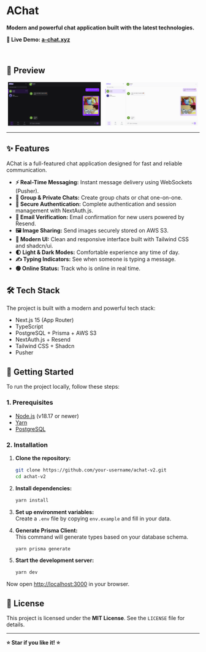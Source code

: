 # AChat

**Modern and powerful chat application built with the latest technologies.**

**🚀 Live Demo: [a-chat.xyz](https://a-chat.xyz)**

<br>

## 📸 Preview

<p align="center">
  <img src="./public/readme-assets/chat-dark.png" alt="AChat Dark Mode" width="48%">
  &nbsp;
  <img src="./public/readme-assets/chat-light.png" alt="AChat Light Mode" width="48%">
</p>

---

## ✨ Features

AChat is a full-featured chat application designed for fast and reliable communication.

- **⚡ Real-Time Messaging:** Instant message delivery using WebSockets (Pusher).
- **👥 Group & Private Chats:** Create group chats or chat one-on-one.
- **🔐 Secure Authentication:** Complete authentication and session management with NextAuth.js.
- **📧 Email Verification:** Email confirmation for new users powered by Resend.
- **🖼️ Image Sharing:** Send images securely stored on AWS S3.
- **🎨 Modern UI:** Clean and responsive interface built with Tailwind CSS and shadcn/ui.
- **🌓 Light & Dark Modes:** Comfortable experience any time of day.
- **✍️ Typing Indicators:** See when someone is typing a message.
- **🟢 Online Status:** Track who is online in real time.

## 🛠️ Tech Stack

The project is built with a modern and powerful tech stack:

- Next.js 15 (App Router)
- TypeScript
- PostgreSQL + Prisma + AWS S3
- NextAuth.js + Resend
- Tailwind CSS + Shadcn
- Pusher

## 🚀 Getting Started

To run the project locally, follow these steps:

### 1. Prerequisites

- [Node.js](https://nodejs.org/en/) (v18.17 or newer)
- [Yarn](https://yarnpkg.com/)
- [PostgreSQL](https://www.postgresql.org/download/)

### 2. Installation

1.  **Clone the repository:**

    ```bash
    git clone https://github.com/your-username/achat-v2.git
    cd achat-v2
    ```

2.  **Install dependencies:**

    ```bash
    yarn install
    ```

3.  **Set up environment variables:**  
    Create a `.env` file by copying `env.example` and fill in your data.

4.  **Generate Prisma Client:**  
    This command will generate types based on your database schema.

    ```bash
    yarn prisma generate
    ```

5.  **Start the development server:**
    ```bash
    yarn dev
    ```

Now open [http://localhost:3000](http://localhost:3000) in your browser.

## 📄 License

This project is licensed under the **MIT License**. See the `LICENSE` file for details.

---

**⭐ Star if you like it! ⭐**
